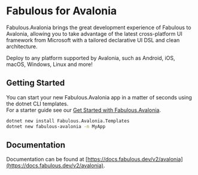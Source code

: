 # Fabulous for Avalonia

Fabulous.Avalonia brings the great development experience of Fabulous to Avalonia, allowing you to take advantage of the latest cross-platform UI framework from Microsoft with a tailored declarative UI DSL and clean architecture.

Deploy to any platform supported by Avalonia, such as Android, iOS, macOS, Windows, Linux and more!

## Getting Started

You can start your new Fabulous.Avalonia app in a matter of seconds using the dotnet CLI templates.  
For a starter guide see our [Get Started with Fabulous.Avalonia](https://fabulous.dev/avalonia/get-started).

```sh
dotnet new install Fabulous.Avalonia.Templates
dotnet new fabulous-avalonia -n MyApp
```

## Documentation

Documentation can be found at [https://docs.fabulous.dev/v2/avalonia](https://docs.fabulous.dev/v2/avalonia).